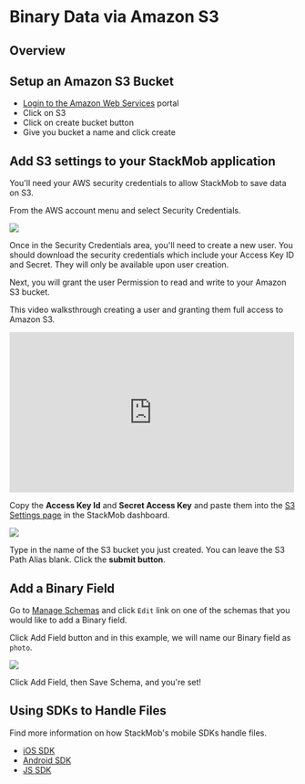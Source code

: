 Binary Data via Amazon S3
=========================

## Overview 



<h2>Setup an Amazon S3 Bucket</h2>

* <a href="http://aws.amazon.com" target="_blank">Login to the Amazon Web Services</a> portal
* Click on S3
* Click on create bucket button
* Give you bucket a name and click create


<h2>Add S3 settings to your StackMob application</h2>
You'll need your AWS security credentials to allow StackMob to save data on S3.  


From the AWS account menu and select Security Credentials.  

<img src="//s3.amazonaws.com/static.stackmob.com/images/tutorial/s3-01.png"></img>

Once in the Security Credentials area, you'll need to create a new user.  You should download the security credentials which include your Access Key ID and Secret.  They will only be available upon user creation.

Next, you will grant the user Permission to read and write to your Amazon S3 bucket.


This video walksthrough creating a user and granting them full access to Amazon S3.

<p>
<iframe src="http://player.vimeo.com/video/69504620" width="500" height="281" frameborder="0" webkitAllowFullScreen mozallowfullscreen allowFullScreen></iframe>
</p>


Copy the **Access Key Id** and **Secret Access Key** and paste them into the <a href="https://dashboard.stackmob.com/module/s3/settings">S3 Settings page</a> in the StackMob dashboard.

<img src="//s3.amazonaws.com/static.stackmob.com/images/tutorial/s3-03.png"></img>


Type in the name of the S3 bucket you just created.  You can leave the S3 Path Alias blank.  Click the **submit button**.


<h2>Add a Binary Field</h2>

Go to <a href="https://dashboard.stackmob.com/schemas/">Manage Schemas</a> and click `Edit` link on one of the schemas that you would like to add a Binary  field.

Click Add Field button and in this example, we will name our Binary field as `photo`.

<img src="//s3.amazonaws.com/static.stackmob.com/images/tutorial/s3-04.png"></img>


Click Add Field, then Save Schema, and you're set!

## Using SDKs to Handle Files

Find more information on how StackMob's mobile SDKs handle files.

* <a href="https://developer.stackmob.com/ios-sdk/developer-guide#FileStorage" target="_blank">iOS SDK</a>
* <a href="https://developer.stackmob.com/android-sdk/developer-guide#FileStorage" target="_blank">Android SDK</a>
* <a href="https://developer.stackmob.com/js-sdk/developer-guide#FileStorage" target="_blank">JS SDK</a>

